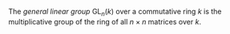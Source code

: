 The *general linear group* $\mathrm{GL}_n(k)$ over a commutative ring $k$ is the multiplicative group of the ring of all $n \times n$ matrices over $k$.
